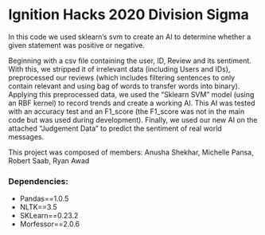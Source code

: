 # Ignition Hacks 2020 Division Sigma

In this code we used sklearn’s svm to create an AI to determine whether a given statement was positive or negative. 

Beginning with a csv file containing the user, ID, Review and its sentiment. With this, we stripped it of irrelevant data (including Users and IDs), preprocessed our reviews (which includes filtering sentences to only contain relevant and using bag of words to transfer words into binary). Applying this preprocessed data, we used the “Sklearn SVM” model (using an RBF kernel) to record trends and create a working AI. This AI was tested with an accuracy test and an F1_score (the F1_score was not in the main code but was used during development). Finally, we used our new AI on the attached “Judgement Data” to predict the sentiment of real world messages.

This project was composed of members: Anusha Shekhar, Michelle Pansa, Robert Saab, Ryan Awad

<h3>Dependencies:</h3>

 - Pandas==1.0.5
 - NLTK==3.5
 - SKLearn==0.23.2
 - Morfessor==2.0.6
